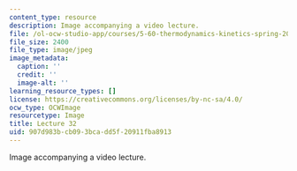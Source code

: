 ```yaml
---
content_type: resource
description: Image accompanying a video lecture.
file: /ol-ocw-studio-app/courses/5-60-thermodynamics-kinetics-spring-2008/907d983bcb093bcadd5f20911fba8913_lec32_th.jpg
file_size: 2400
file_type: image/jpeg
image_metadata:
  caption: ''
  credit: ''
  image-alt: ''
learning_resource_types: []
license: https://creativecommons.org/licenses/by-nc-sa/4.0/
ocw_type: OCWImage
resourcetype: Image
title: Lecture 32
uid: 907d983b-cb09-3bca-dd5f-20911fba8913
---
```

Image accompanying a video lecture.